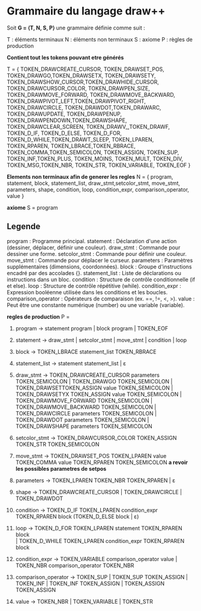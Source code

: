 # Grammaire du langage draw++

Soit **G = ⟨T, N, S, P⟩** une grammaire définie comme suit :

T : éléments terminaux
N : éléments non terminaux
S : axiome
P : règles de production


**Contient tout les tokens pouvant etre générés**

T = { TOKEN_DRAWCREATE_CURSOR, TOKEN_DRAWSET_POS, TOKEN_DRAWGO,TOKEN_DRAWSETX, TOKEN_DRAWSETY, TOKEN_DRAWSHOW_CURSOR,TOKEN_DRAWHIDE_CURSOR, TOKEN_DRAWCURSOR_COLOR, TOKEN_DRAWPEN_SIZE,
TOKEN_DRAWMOVE_FORWARD, TOKEN_DRAWMOVE_BACKWARD, TOKEN_DRAWPIVOT_LEFT,TOKEN_DRAWPIVOT_RIGHT, TOKEN_DRAWCIRCLE, TOKEN_DRAWDOT,TOKEN_DRAWARC, TOKEN_DRAWUPDATE, TOKEN_DRAWPENUP, TOKEN_DRAWPENDOWN,TOKEN_DRAWSHAPE, TOKEN_DRAWCLEAR_SCREEN,
TOKEN_DRAWV_,TOKEN_DRAWF, TOKEN_D_IF, TOKEN_D_ELSE, TOKEN_D_FOR, TOKEN_D_WHILE,TOKEN_DRAWT_SLEEP, TOKEN_LPAREN, TOKEN_RPAREN, TOKEN_LBRACE,TOKEN_RBRACE, TOKEN_COMMA,TOKEN_SEMICOLON, TOKEN_ASSIGN, TOKEN_SUP, TOKEN_INF,TOKEN_PLUS, TOKEN_MOINS, TOKEN_MULT, TOKEN_DIV, TOKEN_MSG,TOKEN_NBR, TOKEN_STR, TOKEN_VARIABLE, TOKEN_EOF }

**Elements non terminaux afin de generer les regles**
N = { program, statement, block, statement_list, draw_stmt,setcolor_stmt, move_stmt, parameters, shape, condition,
loop, condition_expr, comparison_operator, value }

**axiome**
S = program

## Legende

program : Programme principal.
statement : Déclaration d'une action (dessiner, déplacer, définir une couleur).
draw_stmt : Commande pour dessiner une forme.
setcolor_stmt : Commande pour définir une couleur.
move_stmt : Commande pour déplacer le curseur.
parameters : Paramètres supplémentaires (dimensions, coordonnées).
block : Groupe d'instructions encadré par des accolades {}.
statement_list : Liste de déclarations ou instructions dans un bloc.
condition : Structure de contrôle conditionnelle (if et else).
loop : Structure de contrôle répétitive (while).
condition_expr : Expression booléenne utilisée dans les conditions et les boucles.
comparison_operator : Opérateurs de comparaison (ex. ==, !=, <, >).
value : Peut être une constante numérique (number) ou une variable (variable).

**regles de production**
P =
  1. program → statement program | block program | TOKEN_EOF

  2. statement → draw_stmt | setcolor_stmt | move_stmt | condition | loop

  3. block → TOKEN_LBRACE statement_list TOKEN_RBRACE

  4. statement_list → statement statement_list | ε

  5. draw_stmt → TOKEN_DRAWCREATE_CURSOR parameters TOKEN_SEMICOLON
                | TOKEN_DRAWGO TOKEN_SEMICOLON
                | TOKEN_DRAWSETTOKEN_ASSIGN value TOKEN_SEMICOLON
                | TOKEN_DRAWSETYX  TOKEN_ASSIGN value TOKEN_SEMICOLON
                | TOKEN_DRAWMOVE_FORWARD TOKEN_SEMICOLON
                | TOKEN_DRAWMOVE_BACKWARD TOKEN_SEMICOLON
                | TOKEN_DRAWCIRCLE parameters TOKEN_SEMICOLON
                | TOKEN_DRAWDOT parameters TOKEN_SEMICOLON
                | TOKEN_DRAWSHAPE parameters TOKEN_SEMICOLON

  6. setcolor_stmt → TOKEN_DRAWCURSOR_COLOR TOKEN_ASSIGN TOKEN_STR TOKEN_SEMICOLON

  7. move_stmt → TOKEN_DRAWSET_POS TOKEN_LPAREN value TOKEN_COMMA value TOKEN_RPAREN TOKEN_SEMICOLON    **a revoir les possibles parametres de setpos**

  8. parameters → TOKEN_LPAREN TOKEN_NBR TOKEN_RPAREN | ε

  9. shape → TOKEN_DRAWCREATE_CURSOR | TOKEN_DRAWCIRCLE | TOKEN_DRAWDOT

  10. condition → TOKEN_D_IF TOKEN_LPAREN condition_expr TOKEN_RPAREN block (TOKEN_D_ELSE block | ε)

  11. loop → TOKEN_D_FOR TOKEN_LPAREN statement TOKEN_RPAREN block          
            | TOKEN_D_WHILE TOKEN_LPAREN condition_expr TOKEN_RPAREN block

  12. condition_expr → TOKEN_VARIABLE comparison_operator value
                      | TOKEN_NBR comparison_operator TOKEN_NBR

  13. comparison_operator → TOKEN_SUP 
                            | TOKEN_SUP TOKEN_ASSIGN 
                            | TOKEN_INF 
                            | TOKEN_INF TOKEN_ASSIGN 
                            | TOKEN_ASSIGN TOKEN_ASSIGN 

  14. value → TOKEN_NBR | TOKEN_VARIABLE | TOKEN_STR


